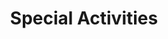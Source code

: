 ---
title: Special Activities
description: Interesting things to know about North Shore Elementary.
type: highlight
image: /images/afterschool.jpg
link: /about
---